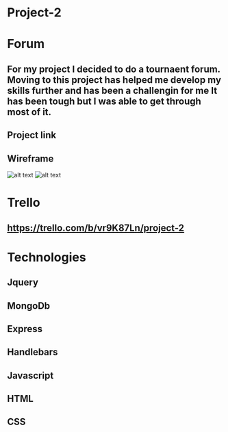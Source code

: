 # Project-2
# Forum

## For my project I decided to do a tournaent forum.  Moving to this project has helped me develop my skills further and has been a challengin for me It has been tough but I was able to get through most of it.

## Project link



## Wireframe
![alt text]()
![alt text]()

# Trello
## https://trello.com/b/vr9K87Ln/project-2

# Technologies
## Jquery
## MongoDb
## Express
## Handlebars
## Javascript
## HTML 
## CSS

